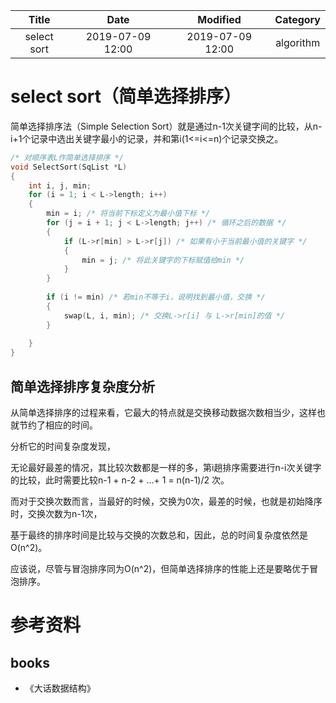 | Title                | Date             | Modified         | Category          |
|:--------------------:|:----------------:|:----------------:|:-----------------:|
| select sort            | 2019-07-09 12:00 | 2019-07-09 12:00 | algorithm         |



# select sort（简单选择排序）

简单选择排序法（Simple Selection Sort）就是通过n-1次关键字间的比较，从n-i+1个记录中选出关键字最小的记录，并和第i(1<=i<=n)个记录交换之。

```c
/* 对顺序表L作简单选择排序 */
void SelectSort(SqList *L)
{
    int i, j, min;
    for (i = 1; i < L->length; i++)
    {
        min = i; /* 将当前下标定义为最小值下标 */
        for (j = i + 1; j < L->length; j++) /* 循环之后的数据 */
        {
            if (L->r[min] > L->r[j]) /* 如果有小于当前最小值的关键字 */
            {
                min = j; /* 将此关键字的下标赋值给min */
            }
        }
        
        if (i != min) /* 若min不等于i，说明找到最小值，交换 */
        {
            swap(L, i, min); /* 交换L->r[i] 与 L->r[min]的值 */
        }
        
    }
}

```



## 简单选择排序复杂度分析

从简单选择排序的过程来看，它最大的特点就是交换移动数据次数相当少，这样也就节约了相应的时间。

分析它的时间复杂度发现，

无论最好最差的情况，其比较次数都是一样的多，第i趟排序需要进行n-i次关键字的比较，此时需要比较n-1 + n-2 + …+ 1 = n(n-1)/2 次。

而对于交换次数而言，当最好的时候，交换为0次，最差的时候，也就是初始降序时，交换次数为n-1次，

基于最终的排序时间是比较与交换的次数总和，因此，总的时间复杂度依然是O(n^2)。

应该说，尽管与冒泡排序同为O(n^2)，但简单选择排序的性能上还是要略优于冒泡排序。




# 参考资料
## books
- 《大话数据结构》